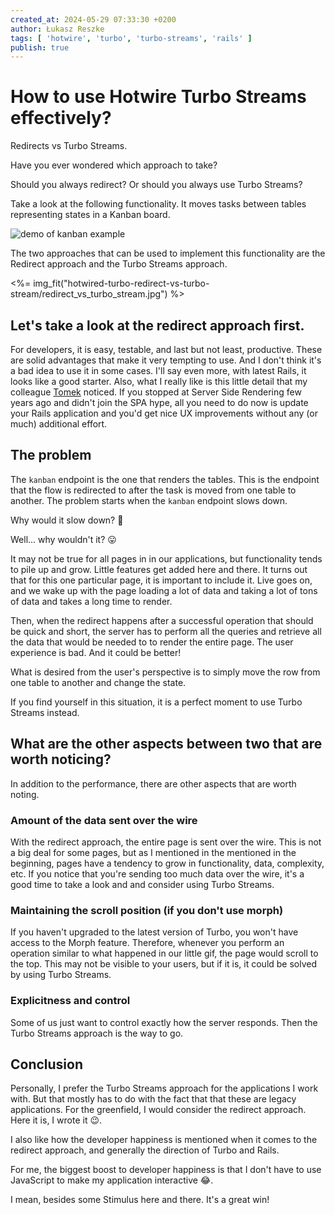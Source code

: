 ```yaml
---
created_at: 2024-05-29 07:33:30 +0200
author: Łukasz Reszke
tags: [ 'hotwire', 'turbo', 'turbo-streams', 'rails' ]
publish: true
---
```


# How to use Hotwire Turbo Streams effectively?

Redirects vs Turbo Streams.

Have you ever wondered which approach to take?

Should you always redirect? Or should you always use Turbo Streams?

Take a look at the following functionality. It moves tasks between tables representing states in a Kanban board.

<div class="not-prose">
<img src="https://arkency-images.s3.eu-central-1.amazonaws.com/hotwired-turbo-redirect-vs-turbo-stream/demo.gif" alt="demo of kanban example"></img>
</div>

The two approaches that can be used to implement this functionality are the Redirect approach and the Turbo Streams approach.

<%= img_fit("hotwired-turbo-redirect-vs-turbo-stream/redirect_vs_turbo_stream.jpg") %>

## Let's take a look at the redirect approach first.

For developers, it is easy, testable, and last but not least, productive.
These are solid advantages that make it very tempting to use. And I don't think it's a bad idea to use it in some cases. I'll say even more, with latest Rails, it looks like a good starter.
Also, what I really like is this little detail that my colleague [Tomek](https://blog.arkency.com/authors/tomasz-stolarczyk/) noticed. If you stopped at Server Side Rendering
few years ago and didn't join the SPA hype, all you need to do now is update your Rails application and you'd get nice UX
improvements without any (or much) additional effort.

## The problem

The `kanban` endpoint is the one that renders the tables. This is the endpoint that the flow is redirected to after
the task is moved from one table to another.
The problem starts when the `kanban` endpoint slows down.

Why would it slow down? 🤔

Well... why wouldn't it? 😛

It may not be true for all pages in
in our applications, but functionality tends to pile up and grow. Little features get added here and there. It turns out
that for this one particular page, it is important to include it. Live goes on, and we wake up with the page loading a lot of data and taking a lot of
tons of data and takes a long time to render.

Then, when the redirect happens after a successful operation that should be quick and short,
the server has to perform all the queries and retrieve all the data that would be needed to
to render the entire page. The user experience is bad. And it could be better!

What is desired from the user's perspective is to simply
move the row from one table to another and change the state.

If you find yourself in this situation, it is a perfect moment to use Turbo Streams instead.

## What are the other aspects between two that are worth noticing?

In addition to the performance, there are other aspects that are worth noting.

### Amount of the data sent over the wire

With the redirect approach, the entire page is sent over the wire. This is not a big deal for some pages, but as I mentioned in the
mentioned in the beginning, pages have a tendency to grow in functionality, data, complexity, etc.
If you notice that you're sending too much data over the wire, it's a good time to take a look and
and consider using Turbo Streams.

### Maintaining the scroll position (if you don't use morph)

If you haven't upgraded to the latest version of Turbo, you won't have access to the Morph feature.
Therefore, whenever you perform an operation similar to what happened in our little gif, the page would scroll to the top.
This may not be visible to your users, but if it is, it could be solved by using Turbo Streams.

### Explicitness and control

Some of us just want to control exactly how the server responds. Then the Turbo Streams approach is the way to go.

## Conclusion

Personally, I prefer the Turbo Streams approach for the applications I work with. But that mostly has to do with the fact that
that these are legacy applications. For the greenfield, I would consider the redirect approach. Here it is, I wrote it
😉.

I also like how the developer happiness is mentioned when it comes to the redirect approach, and generally the
direction of Turbo and Rails.

For me, the biggest boost to developer happiness is that I don't have to use JavaScript to make my application
interactive 😂.

I mean, besides some Stimulus here and there. It's a great win!

